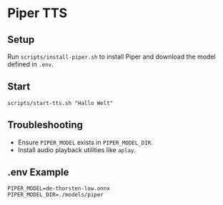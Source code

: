 # Piper TTS

## Setup
Run `scripts/install-piper.sh` to install Piper and download the model defined in `.env`.

## Start
`scripts/start-tts.sh "Hallo Welt"`

## Troubleshooting
- Ensure `PIPER_MODEL` exists in `PIPER_MODEL_DIR`.
- Install audio playback utilities like `aplay`.

## .env Example
```
PIPER_MODEL=de-thorsten-low.onnx
PIPER_MODEL_DIR=./models/piper
```
